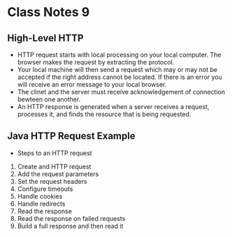 # Class Notes 9

## High-Level HTTP

- HTTP request starts with local processing on your local computer. The browser makes the request by extracting the protocol.
- Your local machine will then send a request which may or may not be accepted if the right address cannot be located. If there is an error you will receive an error message to your local browser.
- The clinet and the server must receive acknowledgement of connection bewteen one another.
- An HTTP response is generated when a server receives a request,  processes it, and finds the resource that is being requested.

## Java HTTP Request Example

- Steps to an HTTP request

1. Create and HTTP request
2. Add the request parameters
3. Set the request headers
4. Configure timeouts
5. Handle cookies
6. Handle redirects
7. Read the response 
8. Read the response on failed requests
9. Build a full response and then read it






